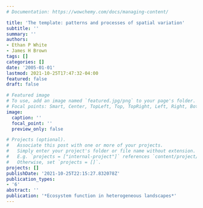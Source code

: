 ```yaml
---
# Documentation: https://wowchemy.com/docs/managing-content/

title: 'The template: patterns and processes of spatial variation'
subtitle: ''
summary: ''
authors:
- Ethan P White
- James H Brown
tags: []
categories: []
date: '2005-01-01'
lastmod: 2021-10-25T17:47:32-04:00
featured: false
draft: false

# Featured image
# To use, add an image named `featured.jpg/png` to your page's folder.
# Focal points: Smart, Center, TopLeft, Top, TopRight, Left, Right, BottomLeft, Bottom, BottomRight.
image:
  caption: ''
  focal_point: ''
  preview_only: false

# Projects (optional).
#   Associate this post with one or more of your projects.
#   Simply enter your project's folder or file name without extension.
#   E.g. `projects = ["internal-project"]` references `content/project/deep-learning/index.md`.
#   Otherwise, set `projects = []`.
projects: []
publishDate: '2021-10-25T22:15:27.832078Z'
publication_types:
- '6'
abstract: ''
publication: '*Ecosystem function in heterogeneous landscapes*'
---
```

